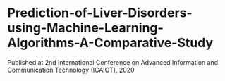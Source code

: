 # Prediction-of-Liver-Disorders-using-Machine-Learning-Algorithms-A-Comparative-Study
Published at 2nd International Conference on Advanced Information  and Communication Technology (ICAICT), 2020
